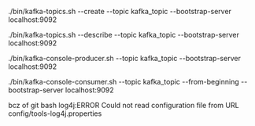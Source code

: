 
./bin/kafka-topics.sh --create --topic kafka_topic --bootstrap-server localhost:9092

./bin/kafka-topics.sh --describe --topic kafka_topic --bootstrap-server localhost:9092

./bin/kafka-console-producer.sh --topic kafka_topic --bootstrap-server localhost:9092

./bin/kafka-console-consumer.sh --topic kafka_topic --from-beginning --bootstrap-server localhost:9092

bcz of git bash
log4j:ERROR Could not read configuration file from URL  config/tools-log4j.properties